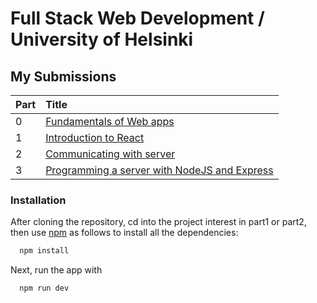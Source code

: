 # Full Stack Web Development / University of Helsinki

## My Submissions

| Part | Title                                                                                                                           |
| :--- | :------------------------------------------------------------------------------------------------------------------------------ |
| 0    | [Fundamentals of Web apps](https://github.com/DakouriKobri/fullstackopen/tree/main/part0)                                       |
| 1    | [Introduction to React](https://github.com/DakouriKobri/fullstackopen/tree/main/part1)                                          |
| 2    | [Communicating with server](https://github.com/DakouriKobri/fullstackopen/tree/main/part2)                                      |
| 3    | [Programming a server with NodeJS and Express](https://github.com/DakouriKobri/fullstackopen-part3-phonebook-backend/tree/main) |

### Installation

After cloning the repository, cd into the project interest in part1 or part2, then use [npm](https://docs.npmjs.com/cli/v6/commands/npm-install) as follows to install all the dependencies:

```bash
  npm install
```

Next, run the app with

```bash
  npm run dev
```
